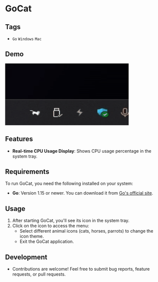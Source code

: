 # GoCat

## Tags

- `Go` `Windows` `Mac`

## Demo

![GoCat Demo](res/demo.gif)

## Features

- **Real-time CPU Usage Display**: Shows CPU usage percentage in the system tray.

## Requirements

To run GoCat, you need the following installed on your system:

- **Go**: Version 1.15 or newer. You can download it from [Go's official site](https://golang.org/dl/).

## Usage

1. After starting GoCat, you'll see its icon in the system tray.
2. Click on the icon to access the menu:
    - Select different animal icons (cats, horses, parrots) to change the icon theme.
    - Exit the GoCat application.

## Development

- Contributions are welcome! Feel free to submit bug reports, feature requests, or pull requests.
